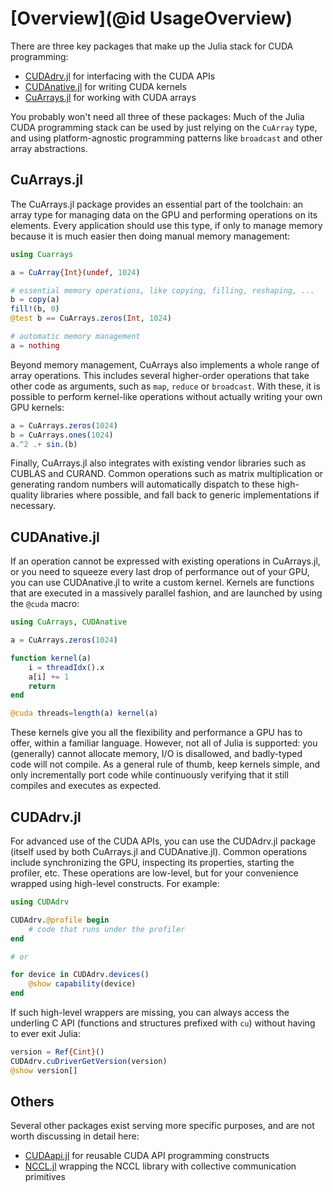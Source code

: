 # [Overview](@id UsageOverview)

There are three key packages that make up the Julia stack for CUDA programming:

* [CUDAdrv.jl](https://github.com/JuliaGPU/CUDAdrv.jl) for interfacing with the CUDA APIs
* [CUDAnative.jl](https://github.com/JuliaGPU/CUDAnative.jl) for writing CUDA kernels
* [CuArrays.jl](https://github.com/JuliaGPU/CuArrays.jl) for working with CUDA arrays

You probably won't need all three of these packages: Much of the Julia CUDA programming
stack can be used by just relying on the `CuArray` type, and using platform-agnostic
programming patterns like `broadcast` and other array abstractions.


## CuArrays.jl

The CuArrays.jl package provides an essential part of the toolchain: an array type for
managing data on the GPU and performing operations on its elements. Every application should
use this type, if only to manage memory because it is much easier then doing manual memory
management:

```julia
using Cuarrays

a = CuArray{Int}(undef, 1024)

# essential memory operations, like copying, filling, reshaping, ...
b = copy(a)
fill!(b, 0)
@test b == CuArrays.zeros(Int, 1024)

# automatic memory management
a = nothing
```

Beyond memory management, CuArrays also implements a whole range of array operations. This
includes several higher-order operations that take other code as arguments, such as `map`,
`reduce` or `broadcast`. With these, it is possible to perform kernel-like operations
without actually writing your own GPU kernels:

```julia
a = CuArrays.zeros(1024)
b = CuArrays.ones(1024)
a.^2 .+ sin.(b)
```

Finally, CuArrays.jl also integrates with existing vendor libraries such as CUBLAS and
CURAND. Common operations such as matrix multiplication or generating random numbers will
automatically dispatch to these high-quality libraries where possible, and fall back to
generic implementations if necessary.


## CUDAnative.jl

If an operation cannot be expressed with existing operations in CuArrays.jl, or you need to
squeeze every last drop of performance out of your GPU, you can use CUDAnative.jl to write a
custom kernel. Kernels are functions that are executed in a massively parallel fashion, and
are launched by using the `@cuda` macro:

```julia
using CuArrays, CUDAnative

a = CuArrays.zeros(1024)

function kernel(a)
    i = threadIdx().x
    a[i] += 1
    return
end

@cuda threads=length(a) kernel(a)
```

These kernels give you all the flexibility and performance a GPU has to offer, within a
familiar language. However, not all of Julia is supported: you (generally) cannot allocate
memory, I/O is disallowed, and badly-typed code will not compile. As a general rule of
thumb, keep kernels simple, and only incrementally port code while continuously verifying
that it still compiles and executes as expected.


## CUDAdrv.jl

For advanced use of the CUDA APIs, you can use the CUDAdrv.jl package (itself used by both
CuArrays.jl and CUDAnative.jl). Common operations include synchronizing the GPU, inspecting
its properties, starting the profiler, etc. These operations are low-level, but for your
convenience wrapped using high-level constructs. For example:

```julia
using CUDAdrv

CUDAdrv.@profile begin
    # code that runs under the profiler
end

# or

for device in CUDAdrv.devices()
    @show capability(device)
end
```

If such high-level wrappers are missing, you can always access the underling C API
(functions and structures prefixed with `cu`) without having to ever exit Julia:

```julia
version = Ref{Cint}()
CUDAdrv.cuDriverGetVersion(version)
@show version[]
```


## Others

Several other packages exist serving more specific purposes, and are not worth discussing in
detail here:

- [CUDAapi.jl](https://github.com/JuliaGPU/CUDAapi.jl) for reusable CUDA API programming constructs
- [NCCL.jl](https://github.com/JuliaGPU/NCCL.jl) wrapping the NCCL library with collective communication primitives
